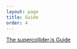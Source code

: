 ```yaml
---
layout: page
title: Guide
order: 4
---
```


[The supercollider.js Guide](https://crucialfelix.gitbooks.io/supercollider-js-guide/content/)
